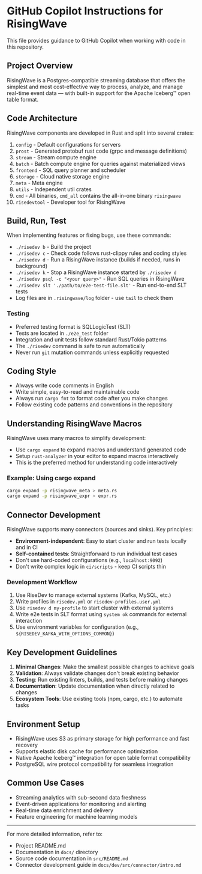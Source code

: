 # GitHub Copilot Instructions for RisingWave

This file provides guidance to GitHub Copilot when working with code in this repository.

## Project Overview

RisingWave is a Postgres-compatible streaming database that offers the simplest and most cost-effective way to process, analyze, and manage real-time event data — with built-in support for the Apache Iceberg™ open table format.

## Code Architecture

RisingWave components are developed in Rust and split into several crates:

1. `config` - Default configurations for servers
2. `prost` - Generated protobuf rust code (grpc and message definitions)
3. `stream` - Stream compute engine
4. `batch` - Batch compute engine for queries against materialized views
5. `frontend` - SQL query planner and scheduler
6. `storage` - Cloud native storage engine
7. `meta` - Meta engine
8. `utils` - Independent util crates
9. `cmd` - All binaries, `cmd_all` contains the all-in-one binary `risingwave`
10. `risedevtool` - Developer tool for RisingWave

## Build, Run, Test

When implementing features or fixing bugs, use these commands:

- `./risedev b` - Build the project
- `./risedev c` - Check code follows rust-clippy rules and coding styles
- `./risedev d` - Run a RisingWave instance (builds if needed, runs in background)
- `./risedev k` - Stop a RisingWave instance started by `./risedev d`
- `./risedev psql -c "<your query>"` - Run SQL queries in RisingWave
- `./risedev slt './path/to/e2e-test-file.slt'` - Run end-to-end SLT tests
- Log files are in `.risingwave/log` folder - use `tail` to check them

### Testing

- Preferred testing format is SQLLogicTest (SLT)
- Tests are located in `./e2e_test` folder
- Integration and unit tests follow standard Rust/Tokio patterns
- The `./risedev` command is safe to run automatically
- Never run `git` mutation commands unless explicitly requested

## Coding Style

- Always write code comments in English
- Write simple, easy-to-read and maintainable code
- Always run `cargo fmt` to format code after you make changes
- Follow existing code patterns and conventions in the repository

## Understanding RisingWave Macros

RisingWave uses many macros to simplify development:

- Use `cargo expand` to expand macros and understand generated code
- Setup `rust-analyzer` in your editor to expand macros interactively
- This is the preferred method for understanding code interactively

### Example: Using cargo expand
```bash
cargo expand -p risingwave_meta > meta.rs
cargo expand -p risingwave_expr > expr.rs
```

## Connector Development

RisingWave supports many connectors (sources and sinks). Key principles:

- **Environment-independent**: Easy to start cluster and run tests locally and in CI
- **Self-contained tests**: Straightforward to run individual test cases
- Don't use hard-coded configurations (e.g., `localhost:9092`)
- Don't write complex logic in `ci/scripts` - keep CI scripts thin

### Development Workflow
1. Use RiseDev to manage external systems (Kafka, MySQL, etc.)
2. Write profiles in `risedev.yml` or `risedev-profiles.user.yml`
3. Use `risedev d my-profile` to start cluster with external systems
4. Write e2e tests in SLT format using `system ok` commands for external interaction
5. Use environment variables for configuration (e.g., `${RISEDEV_KAFKA_WITH_OPTIONS_COMMON}`)

## Key Development Guidelines

1. **Minimal Changes**: Make the smallest possible changes to achieve goals
2. **Validation**: Always validate changes don't break existing behavior
3. **Testing**: Run existing linters, builds, and tests before making changes
4. **Documentation**: Update documentation when directly related to changes
5. **Ecosystem Tools**: Use existing tools (npm, cargo, etc.) to automate tasks

## Environment Setup

- RisingWave uses S3 as primary storage for high performance and fast recovery
- Supports elastic disk cache for performance optimization
- Native Apache Iceberg™ integration for open table format compatibility
- PostgreSQL wire protocol compatibility for seamless integration

## Common Use Cases

- Streaming analytics with sub-second data freshness
- Event-driven applications for monitoring and alerting
- Real-time data enrichment and delivery
- Feature engineering for machine learning models

---

For more detailed information, refer to:
- Project README.md
- Documentation in `docs/` directory
- Source code documentation in `src/README.md`
- Connector development guide in `docs/dev/src/connector/intro.md`

